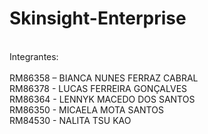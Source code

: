 # Skinsight-Enterprise
<br>
Integrantes:<br>
<br>
RM86358 – BIANCA NUNES FERRAZ CABRAL<br>
RM86378 - LUCAS FERREIRA GONÇALVES<br>
RM86364 - LENNYK MACEDO DOS SANTOS<br>
RM86350 - MICAELA MOTA SANTOS<br>
RM84530 - NALITA TSU KAO
